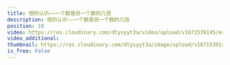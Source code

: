 ```yaml
---
title: 倍的认识——一个数是另一个数的几倍
description: 倍的认识——一个数是另一个数的几倍
position: 19
video: https://res.cloudinary.com/dtysyyt3a/video/upload/v1671539145/easymath/3年级上/05单元倍的认识/cjvtt7phy0lium20wnpc.mp4
video_additional: 
thumbnail: https://res.cloudinary.com/dtysyyt3a/image/upload/v1671539146/easymath/3年级上/05单元倍的认识/xcmwznilo6fk5ox2j5sj.png
is_free: False
---
```

